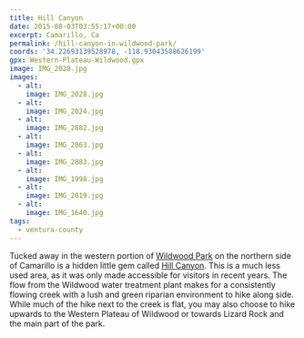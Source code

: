 ```yaml
---
title: Hill Canyon
date: 2015-08-03T03:55:17+00:00
excerpt: Camarillo, Ca
permalink: /hill-canyon-in-wildwood-park/
coords: '34.22693139528978, -118.93043588626199'
gpx: Western-Plateau-Wildwood.gpx
image: IMG_2028.jpg
images:
  - alt: 
    image: IMG_2028.jpg
  - alt: 
    image: IMG_2024.jpg
  - alt: 
    image: IMG_2882.jpg
  - alt: 
    image: IMG_2063.jpg
  - alt: 
    image: IMG_2883.jpg
  - alt: 
    image: IMG_1998.jpg
  - alt: 
    image: IMG_2019.jpg
  - alt: 
    image: IMG_1640.jpg
tags:
  - ventura-county
---
```

Tucked away in the western portion of <a href="http://trailcoffee.net/wildwood/">Wildwood Park</a> on the northern side of Camarillo is a hidden little gem called <a href="http://www.cosf.org/website/html/hill-canyon-hike.html">Hill Canyon</a>. This is a much less used area, as it was only made accessible for visitors in recent years. The flow from the Wildwood water treatment plant makes for a consistently flowing creek with a lush and green riparian environment to hike along side. While much of the hike next to the creek is flat, you may also choose to hike upwards to the Western Plateau of Wildwood or towards Lizard Rock and the main part of the park.




